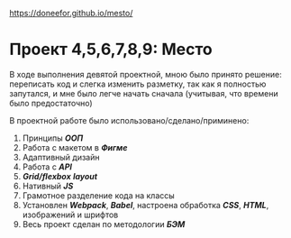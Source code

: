 https://doneefor.github.io/mesto/

# Проект 4,5,6,7,8,9: Место

В ходе выполнения девятой проектной, мною было принято решение: переписать код и слегка изменить разметку, так как я полностью запутался, и мне было легче начать сначала (учитывая, что времени было предостаточно)

В проектной работе было использовано/сделано/приминено:
1. Принципы **_ООП_**
2. Работа с макетом в **_Фигме_**
3. Адаптивный дизайн
4. Работа с **_API_**
5. **_Grid/flexbox_** **_layout_**
6. Нативный **_JS_**
7. Грамотное разделение кода на классы
8. Установлен **_Webpack_**, **_Babel_**, настроена обработка **_CSS_**, **_HTML_**, изображений и шрифтов
9. Весь проект сделан по методологии **_БЭМ_**

